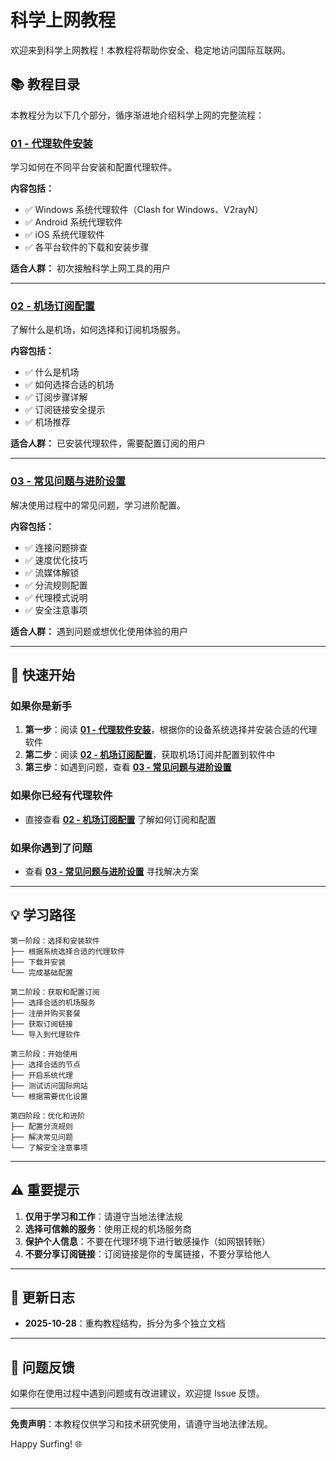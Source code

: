 # 科学上网教程

欢迎来到科学上网教程！本教程将帮助你安全、稳定地访问国际互联网。

## 📚 教程目录

本教程分为以下几个部分，循序渐进地介绍科学上网的完整流程：

### [01 - 代理软件安装](./01-代理软件安装.md)
学习如何在不同平台安装和配置代理软件。

**内容包括：**
- ✅ Windows 系统代理软件（Clash for Windows、V2rayN）
- ✅ Android 系统代理软件
- ✅ iOS 系统代理软件
- ✅ 各平台软件的下载和安装步骤

**适合人群：** 初次接触科学上网工具的用户

---

### [02 - 机场订阅配置](./02-机场订阅配置.md)
了解什么是机场，如何选择和订阅机场服务。

**内容包括：**
- ✅ 什么是机场
- ✅ 如何选择合适的机场
- ✅ 订阅步骤详解
- ✅ 订阅链接安全提示
- ✅ 机场推荐

**适合人群：** 已安装代理软件，需要配置订阅的用户

---

### [03 - 常见问题与进阶设置](./03-常见问题与进阶设置.md)
解决使用过程中的常见问题，学习进阶配置。

**内容包括：**
- ✅ 连接问题排查
- ✅ 速度优化技巧
- ✅ 流媒体解锁
- ✅ 分流规则配置
- ✅ 代理模式说明
- ✅ 安全注意事项

**适合人群：** 遇到问题或想优化使用体验的用户

---

## 🚀 快速开始

### 如果你是新手

1. **第一步**：阅读 **[01 - 代理软件安装](./01-代理软件安装.md)**，根据你的设备系统选择并安装合适的代理软件
2. **第二步**：阅读 **[02 - 机场订阅配置](./02-机场订阅配置.md)**，获取机场订阅并配置到软件中
3. **第三步**：如遇到问题，查看 **[03 - 常见问题与进阶设置](./03-常见问题与进阶设置.md)**

### 如果你已经有代理软件

- 直接查看 **[02 - 机场订阅配置](./02-机场订阅配置.md)** 了解如何订阅和配置

### 如果你遇到了问题

- 查看 **[03 - 常见问题与进阶设置](./03-常见问题与进阶设置.md)** 寻找解决方案

---

## 💡 学习路径

```
第一阶段：选择和安装软件
├── 根据系统选择合适的代理软件
├── 下载并安装
└── 完成基础配置

第二阶段：获取和配置订阅
├── 选择合适的机场服务
├── 注册并购买套餐
├── 获取订阅链接
└── 导入到代理软件

第三阶段：开始使用
├── 选择合适的节点
├── 开启系统代理
├── 测试访问国际网站
└── 根据需要优化设置

第四阶段：优化和进阶
├── 配置分流规则
├── 解决常见问题
└── 了解安全注意事项
```

---

## ⚠️ 重要提示

1. **仅用于学习和工作**：请遵守当地法律法规
2. **选择可信赖的服务**：使用正规的机场服务商
3. **保护个人信息**：不要在代理环境下进行敏感操作（如网银转账）
4. **不要分享订阅链接**：订阅链接是你的专属链接，不要分享给他人

---

## 📝 更新日志

- **2025-10-28**：重构教程结构，拆分为多个独立文档

---

## 🤝 问题反馈

如果你在使用过程中遇到问题或有改进建议，欢迎提 Issue 反馈。

---

**免责声明**：本教程仅供学习和技术研究使用，请遵守当地法律法规。

Happy Surfing! 🌐
